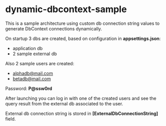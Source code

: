 # dynamic-dbcontext-sample
This is a sample architecture using custom db connection string values to generate DbContext connections dynamically.

On startup 3 dbs are created, based on configuration in **appsettings.json**:

 - application db
 - 2 sample external db
 
 Also 2 sample users are created:
 
 - alphadb@mail.com
 - betadb@mail.com
 
 Password: **P@ssw0rd**
 
 After launching you can log in with one of the created users and see the query result from the external db associated to the user.
 
 External db connection string is stored in **[ExternalDbConnectionString]** field.
